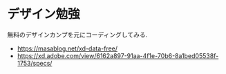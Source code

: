 # デザイン勉強

無料のデザインカンプを元にコーディングしてみる.

* https://masablog.net/xd-data-free/
* https://xd.adobe.com/view/6162a897-91aa-4f1e-70b6-8a1bed05538f-1753/specs/

